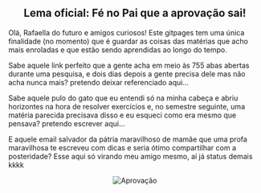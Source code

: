 <!--  Essa á a HOME do gitpages -->
## <center>Lema oficial:  Fé no Pai que a aprovação sai!


Olá, Rafaella do futuro e amigos curiosos! Este gitpages tem uma única finalidade (no momento) que é guardar as coisas das matérias que acho mais enroladas e que estão sendo aprendidas ao longo do tempo. 

Sabe aquele link perfeito que a gente acha em meio às 755 abas abertas durante uma pesquisa, e dois dias depois a gente precisa dele mas não acha nunca mais? pretendo deixar referenciado aqui...

Sabe aquele pulo do gato que eu entendi só na minha cabeça e abriu horizontes na hora de resolver exercícios e, no semestre seguinte, uma matéria parecida precisava disso e eu esqueci como era mesmo que pensava? pretendo escrever aqui... 

E aquele email salvador da pátria maravilhoso de mamãe que uma profa maravilhosa te escreveu com dicas e seria ótimo compartilhar com a posteridade? Esse aqui só virando meu amigo mesmo, aí já status demais kkkk

<div align="center">

![Aprovação](https://media.giphy.com/media/Ie4QlBwMGdtakvGfdv/giphy.gif)


